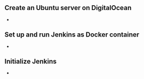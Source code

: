 ## Create an Ubuntu server on DigitalOcean
-

## Set up and run Jenkins as Docker container
-

## Initialize Jenkins
-
